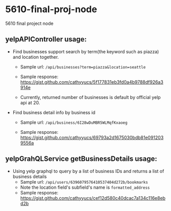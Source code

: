 # 5610-final-proj-node
5610 final project node

## yelpAPIController usage:

* Find businesses support search by term(the keyword such as piazza) and location together.

    - Sample url: `/api/businesses?term=piazza&location=seattle`

    - Sample response: https://gist.github.com/cathyyucs/5f177831eb3fd0a4b9788df926a3914e

    - Currently, returned number of businesses is default by official yelp api at 20.

* Find business detail info by business id

  - Sample url: `/api/business/6I28wDuMBR5WLMqfKxaoeg`

  - Sample response: https://gist.github.com/cathyyucs/69793a2d1675030bdb81e0912039556a


## yelpGrahQLService getBusinessDetails usage:

* Using yelp graphql to query by a list of business IDs and returns a list of business details
  - Sample url: `/api/users/6396079576410537404d272b/bookmarks`
  - Note the location field's subfield's name is `formatted_address`
  - Sample response: https://gist.github.com/cathyyucs/cef12d580c40dcac7a134c116e8ebd2b